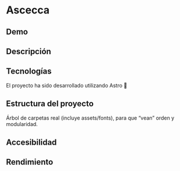 # Ascecca

## Demo


## Descripción


## Tecnologías
El proyecto ha sido desarrollado utilizando Astro 🚀

## Estructura del proyecto
Árbol de carpetas real (incluye assets/fonts), para que “vean” orden y modularidad.

## Accesibilidad 


## Rendimiento

